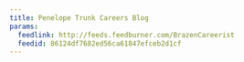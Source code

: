 ```yaml
---
title: Penelope Trunk Careers Blog
params:
  feedlink: http://feeds.feedburner.com/BrazenCareerist
  feedid: 86124df7682ed56ca61847efceb2d1cf
---
```

